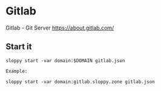 # Gitlab

Gitlab - Git Server https://about.gitlab.com/

## Start it

```
sloppy start -var domain:$DOMAIN gitlab.json  

Example:
   
sloppy start -var domain:gitlab.sloppy.zone gitlab.json  
```
